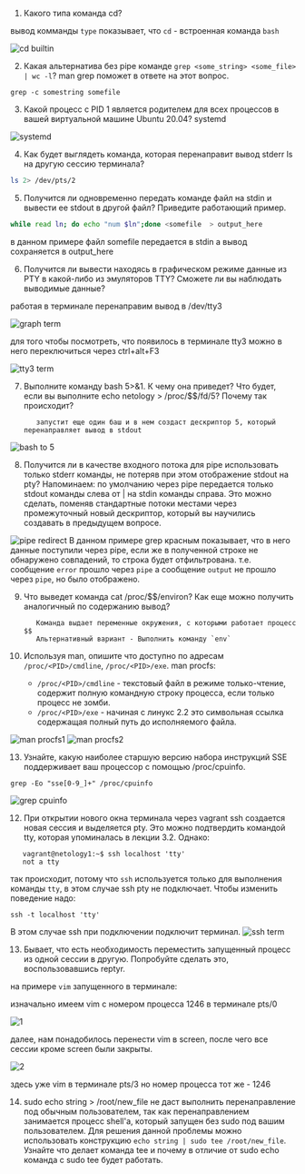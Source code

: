 1. Какого типа команда cd? 

вывод комманды `type` показывает, что `cd` - встроенная команда `bash`

![cd builtin](https://i.ibb.co/khrY0j1/2021-11-15-23-14-16.jpg)

2. Какая альтернатива без pipe команде `grep <some_string> <some_file> | wc -l`? man grep поможет в ответе на этот вопрос.
```shell
grep -c somestring somefile
```

3. Какой процесс с PID 1 является родителем для всех процессов в вашей виртуальной машине Ubuntu 20.04?
systemd

![systemd](https://i.ibb.co/tLVfxfL/2021-11-15-15-54-08.jpg)

4. Как будет выглядеть команда, которая перенаправит вывод stderr ls на другую сессию терминала?
```sh
ls 2> /dev/pts/2
```

5. Получится ли одновременно передать команде файл на stdin и вывести ее stdout в другой файл? Приведите работающий пример.

```sh 
while read ln; do echo "num $ln";done <somefile  > output_here
```

в данном примере файл somefile передается в stdin а вывод сохраняется в output_here


6. Получится ли вывести находясь в графическом режиме данные из PTY в какой-либо из эмуляторов TTY? Сможете ли вы наблюдать выводимые данные?

работая в терминале перенаправим вывод в /dev/tty3
 
![graph term](https://i.ibb.co/HpK1QfJ/2021-11-15-13-47-14.jpg)

для того чтобы посмотреть, что появилось в терминале tty3 можно в него переключиться через ctrl+alt+F3

![tty3 term](https://i.ibb.co/1nLC3Hs/2021-11-15-13-46-34.jpg)

7. Выполните команду bash 5>&1. К чему она приведет? Что будет, если вы выполните echo netology > /proc/$$/fd/5? Почему так происходит?
   

          запустит еще один баш и в нем создаст дескриптор 5, который перенаправляет вывод в stdout
![bash to 5](https://i.ibb.co/bWCRphr/2021-11-15-15-52-02.jpg)

8. Получится ли в качестве входного потока для pipe использовать только stderr команды, не потеряв при этом отображение stdout на pty? Напоминаем: по умолчанию через pipe передается только stdout команды слева от | на stdin команды справа. Это можно сделать, поменяв стандартные потоки местами через промежуточный новый дескриптор, который вы научились создавать в предыдущем вопросе.

![pipe redirect](https://i.ibb.co/6PhF4rv/2021-11-15-15-33-50.jpg)
В данном примере grep красным показывает, что в него данные поступили через pipe, если же в полученной строке не обнаружено совпадений, то строка будет отфильтрована. 
т.е. сообщение `error` прошло через `pipe` а сообщение `output` не прошло через `pipe`, но было отображено.

9. Что выведет команда cat /proc/$$/environ? Как еще можно получить аналогичный по содержанию вывод?

          
          Команда выдает переменные окружения, с которыми работает процесс $$
          Альтернативный вариант - Выполнить команду `env`


12. Используя man, опишите что доступно по адресам `/proc/<PID>/cmdline`, `/proc/<PID>/exe`.
man procfs:
     - `/proc/<PID>/cmdline` - текстовый файл в режиме только-чтение, содержит полную командную строку процесса, если только процесс не зомби.
     - `/proc/<PID>/exe` - начиная с линукс 2.2 это символьная ссылка содержащая полный путь до исполняемого файла.

![man procfs1](https://i.ibb.co/dGgMvpj/2021-11-15-23-45-54.jpg)
![man procfs2](https://i.ibb.co/XDLQQXg/2021-11-15-23-46-16.jpg)
    
13. Узнайте, какую наиболее старшую версию набора инструкций SSE поддерживает ваш процессор с помощью /proc/cpuinfo.
```shell
grep -Eo "sse[0-9_]+" /proc/cpuinfo
```
![grep cpuinfo](https://i.ibb.co/WtsTBhT/2021-11-15-23-19-16.jpg)

12. При открытии нового окна терминала через vagrant ssh создается новая сессия и выделяется pty. Это можно подтвердить командой tty, которая упоминалась в лекции 3.2. Однако:
 ```
    vagrant@netology1:~$ ssh localhost 'tty'
    not a tty
```
так происходит, потому что `ssh` используется только для выполнения команды `tty`, в этом случае ssh pty не подключает.
Чтобы изменить поведение надо:  
```shell
ssh -t localhost 'tty'
```
В этом случае ssh при подключении подключит терминал.
![ssh term](https://i.ibb.co/pQtBmQZ/2021-11-15-23-56-38.jpg)

13. Бывает, что есть необходимость переместить запущенный процесс из одной сессии в другую. Попробуйте сделать это, воспользовавшись reptyr. 

на примере `vim` запущенного в терминале:

изначально имеем vim с номером процесса 1246 в терминале pts/0

![1](https://i.ibb.co/QPTyB1T/2021-11-15-19-07-44.jpg)

далее, нам понадобилось перенести vim в screen, после чего все сессии кроме screen были закрыты. 

![2](https://i.ibb.co/XJWpwK8/2021-11-15-19-19-03.jpg)

здесь уже vim в терминале pts/3 но номер процесса тот же - 1246

14. sudo echo string > /root/new_file не даст выполнить перенаправление под обычным пользователем, так как перенаправлением занимается процесс shell'а, который запущен без sudo под вашим пользователем. Для решения данной проблемы можно использовать конструкцию `echo string | sudo tee /root/new_file`. 
Узнайте что делает команда tee и почему в отличие от sudo echo команда с sudo tee будет работать.

